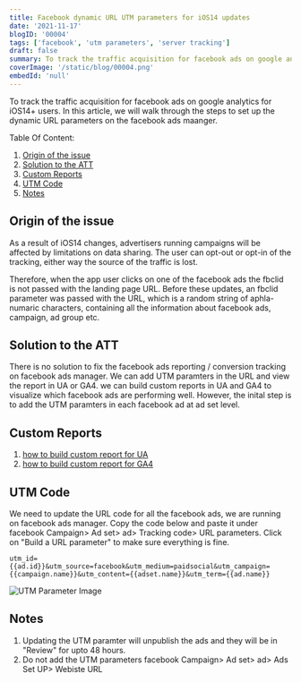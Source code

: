 ```yaml
---
title: Facebook dynamic URL UTM parameters for iOS14 updates
date: '2021-11-17'
blogID: '00004'
tags: ['facebook', 'utm parameters', 'server tracking']
draft: false
summary: To track the traffic acquisition for facebook ads on google analytics for iOS14+ users. To track the performance of the facebook ads in UA or GA4 using custom reports and secondary dimensions.
coverImage: '/static/blog/00004.png'
embedId: 'null'
---
```


To track the traffic acquisition for facebook ads on google analytics for iOS14+ users. In this article, we will walk through the steps to set up the dynamic URL parameters on the facebook ads maanger.

Table Of Content:

1. [Origin of the issue](#origin-of-the-issue)
2. [Solution to the ATT](#solution-to-the-att)
3. [Custom Reports](#custom-reports)
4. [UTM Code](#utm-code)
5. [Notes](#notes)

## Origin of the issue

As a result of iOS14 changes, advertisers running campaigns will be affected by limitations on data sharing. The user can opt-out or opt-in of the tracking, either way the source of the traffic is lost.

Therefore, when the app user clicks on one of the facebook ads the fbclid is not passed with the landing page URL. Before these updates, an fbclid parameter was passed with the URL, which is a random string of aphla-numaric characters, containing all the information about facebook ads, campaign, ad group etc.

## Solution to the ATT

There is no solution to fix the facebook ads reporting / conversion tracking on facebook ads manager. We can add UTM paramters in the URL and view the report in UA or GA4. we can build custom reports in UA and GA4 to visualize which facebook ads are performing well. However, the inital step is to add the UTM paramters in each facebook ad at ad set level.

## Custom Reports

1. [how to build custom report for UA](/blog/google-analytics/custom-report-for-facebook-ads-in-ua)
2. [how to build custom report for GA4](/blog/google-analytics/custom-report-for-facebook-ads-in-ga4)

## UTM Code

We need to update the URL code for all the facebook ads, we are running on facebook ads manager. Copy the code below and paste it under facebook Campaign> Ad set> ad> Tracking code> URL parameters. Click on "Build a URL parameter" to make sure everything is fine.

```
utm_id={{ad.id}}&utm_source=facebook&utm_medium=paidsocial&utm_campaign={{campaign.name}}&utm_content={{adset.name}}&utm_term={{ad.name}}

```

![UTM Parameter Image](/static/blog/00004_1.png)

## Notes

1. Updating the UTM paramter will unpublish the ads and they will be in "Review" for upto 48 hours.
2. Do not add the UTM parameters facebook Campaign> Ad set> ad> Ads Set UP> Webiste URL

